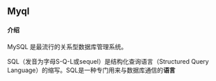 ## Myql

#### 介绍

MySQL 是最流行的关系型数据库管理系统。

SQL（发音为字母S-Q-L或sequel）是结构化查询语言（Structured Query Language）的缩写。SQL是一种专门用来与数据库通信的**语言**

